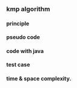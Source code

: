 ### kmp algorithm

#### principle

#### pseudo code

#### code with java


#### test case


#### time & space complexity.
